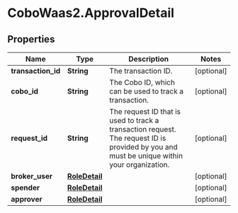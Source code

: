 # CoboWaas2.ApprovalDetail

## Properties

Name | Type | Description | Notes
------------ | ------------- | ------------- | -------------
**transaction_id** | **String** | The transaction ID. | [optional] 
**cobo_id** | **String** | The Cobo ID, which can be used to track a transaction. | [optional] 
**request_id** | **String** | The request ID that is used to track a transaction request. The request ID is provided by you and must be unique within your organization. | [optional] 
**broker_user** | [**RoleDetail**](RoleDetail.md) |  | [optional] 
**spender** | [**RoleDetail**](RoleDetail.md) |  | [optional] 
**approver** | [**RoleDetail**](RoleDetail.md) |  | [optional] 


